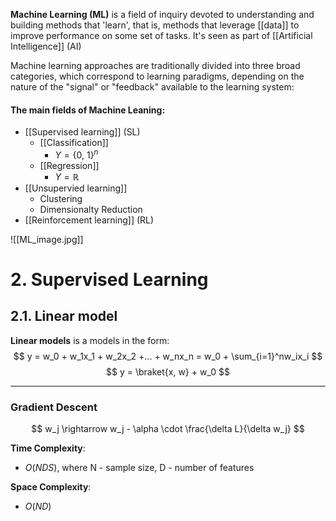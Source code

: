 **Machine Learning (ML)** is a field of inquiry devoted to understanding and building methods that 'learn', that is, methods that leverage [[data]] to improve performance on some set of tasks. It's seen as part of [[Artificial Intelligence]] (AI)

Machine learning approaches are traditionally divided into three broad categories, which correspond to learning paradigms, depending on the nature of the "signal" or "feedback" available to the learning system:

#### The main fields of Machine Leaning:

* [[Supervised learning]] (SL)
	* [[Classification]]
		* $Y = \{0,\ 1\}^n$
	* [[Regression]]
		* $Y = \mathbb{R}$
* [[Unsupervied learning]]
	* Clustering
	* Dimensionalty Reduction
* [[Reinforcement learning]] (RL)


![[ML_image.jpg]]


# 2. Supervised Learning
## 2.1. Linear model

**Linear models** is a models in the form:
$$  
y = w_0 + w_1x_1 + w_2x_2 +... + w_nx_n = w_0 + \sum_{i=1}^nw_ix_i
$$
$$
y = \braket{x, w} + w_0
$$

****

### Gradient Descent  
$$  
w_j \rightarrow w_j - \alpha \cdot \frac{\delta L}{\delta w_j}  
$$  
  
**Time Complexity**:  
  
- $O(NDS)$, where N - sample size, D - number of features  
  
**Space Complexity**:  
  
- $O(ND)$